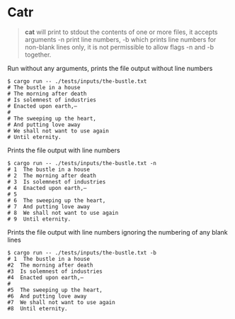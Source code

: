 # Catr

> **cat** will print to stdout the contents of one or more files, it accepts arguments -n print line numbers, -b 
> which prints line numbers for non-blank lines only, it is not permissible to allow flags -n and -b together.

Run without any arguments, prints the file output without line numbers
```shell
$ cargo run -- ./tests/inputs/the-bustle.txt
# The bustle in a house
# The morning after death
# Is solemnest of industries
# Enacted upon earth,—
# 
# The sweeping up the heart,
# And putting love away
# We shall not want to use again
# Until eternity.
```

Prints the file output with line numbers
```shell
$ cargo run -- ./tests/inputs/the-bustle.txt -n
# 1  The bustle in a house
# 2  The morning after death
# 3  Is solemnest of industries
# 4  Enacted upon earth,—
# 5  
# 6  The sweeping up the heart,
# 7  And putting love away
# 8  We shall not want to use again
# 9  Until eternity.
```

Prints the file output with line numbers ignoring the numbering of any blank lines
```shell
$ cargo run -- ./tests/inputs/the-bustle.txt -b
# 1  The bustle in a house
#2  The morning after death
#3  Is solemnest of industries
#4  Enacted upon earth,—
#
#5  The sweeping up the heart,
#6  And putting love away
#7  We shall not want to use again
#8  Until eternity.
```